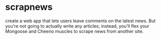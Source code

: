 # scrapnews
create a web app that lets users leave comments on the latest news. But you're not going to actually write any articles; instead, you'll flex your Mongoose and Cheerio muscles to scrape news from another site.
